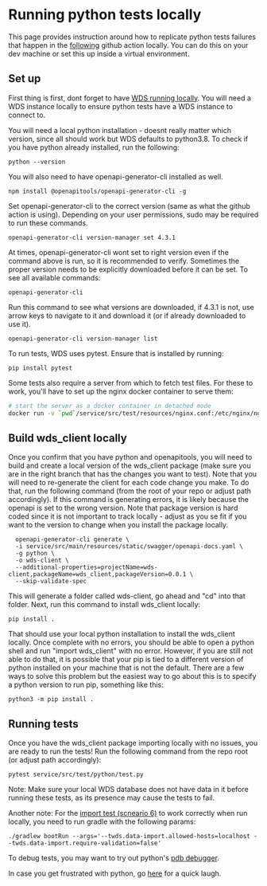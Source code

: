 # Running python tests locally

This page provides instruction around how to replicate python tests failures that happen in the [following](https://github.com/DataBiosphere/terra-workspace-data-service/actions/workflows/release-python-client.yml) github action locally. You can do this on your dev machine or set this up inside a virtual environment. 

## Set up

First thing is first, dont forget to have [WDS running locally](../README.md#setup). You will need a WDS instance locally to ensure python tests have a WDS instance to connect to.

You will need a local python installation - doesnt really matter which version, since all should work but WDS defaults to python3.8. To check if you have python already installed, run the following: 
```
python --version
```

You will also need to have openapi-generator-cli installed as well. 
```
npm install @openapitools/openapi-generator-cli -g
```

Set openapi-generator-cli to the correct version (same as what the github action is using). Depending on your user permissions, sudo may be required to run these commands. 
```
openapi-generator-cli version-manager set 4.3.1
```

At times, openapi-generator-cli wont set to right version even if the command above is run, so it is recommended to verify. Sometimes the proper version needs to be explicitly downloaded before it can be set. To see all available commands: 
```
openapi-generator-cli
```

Run this command to see what versions are downloaded, if 4.3.1 is not, use arrow keys to navigate to it and download it (or if already downloaded to use it). 
```
openapi-generator-cli version-manager list
```

To run tests, WDS uses pytest. Ensure that is installed by running: 
```
pip install pytest
```

Some tests also require a server from which to fetch test files.  For these to work, you'll have to set up the nginx docker container to serve them:
```bash
# start the server as a docker container in detached mode
docker run -v `pwd`/service/src/test/resources/nginx.conf:/etc/nginx/nginx.conf -v `pwd`/service/src/test/resources:/usr/share/nginx/html -p 9889:80 -d nginx:1.23.3
```


## Build wds_client locally

Once you confirm that you have python and openapitools, you will need to build and create a local version of the wds_client package (make sure you are in the right branch that has the changes you want to test). Note that you will need to re-generate the client for each code change you make. To do that, run the following command (from the root of your repo or adjust path accordingly). If this command is generating errors, it is likely because the openapi is set to the wrong version. Note that package version is hard coded since it is not important to track locally - adjust as you se fit if you want to the version to change when you install the package locally. 
```
  openapi-generator-cli generate \
  -i service/src/main/resources/static/swagger/openapi-docs.yaml \
  -g python \
  -o wds-client \
  --additional-properties=projectName=wds-client,packageName=wds_client,packageVersion=0.0.1 \
  --skip-validate-spec
```

This will generate a folder called wds-client, go ahead and "cd" into that folder. Next, run this command to install wds_client locally:
```
pip install .
```

That should use your local python installation to install the wds_client locally. Once complete with no errors, you should be able to open a python shell and run "import wds_client" with no error. However, if you are still not able to do that, it is possible that your pip is tied to a different version of python installed on your machine that is not the default. There are a few ways to solve this problem but the easiest way to go about this is to specify a python version to run pip, something like this:
```
python3 -m pip install .
```

## Running tests

Once you have the wds_client package importing locally with no issues, you are ready to run the tests! Run the following command from the repo root (or adjust path accordingly): 
```
pytest service/src/test/python/test.py
```

Note: Make sure your local WDS database does not have data in it before running these tests, as its presence may cause the tests to fail.

Another note: For the [import test (scneario 6)](https://github.com/DataBiosphere/terra-workspace-data-service/blob/3224b416f758bb6a7a6574697fee914da335d782/service/src/test/python/test.py#L247) to work correctly when run locally, you need to run gradle with the following params: 
```
./gradlew bootRun --args='--twds.data-import.allowed-hosts=localhost --twds.data-import.require-validation=false'
```

To debug tests, you may want to try out python's [pdb debugger](https://realpython.com/python-debugging-pdb/).

In case you get frustrated with python, go [here](https://xkcd.com/1987/) for a quick laugh. 
